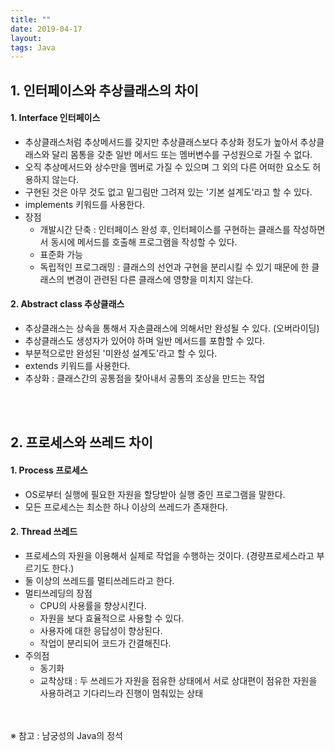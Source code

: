 ```yaml
---
title: ""
date: 2019-04-17
layout:
tags: Java
---
```


## 1. 인터페이스와 추상클래스의 차이
#### 1. Interface 인터페이스
- 추상클래스처럼 추상메서드를 갖지만 추상클래스보다 추상화 정도가 높아서 추상클래스와 달리 몸통을 갖춘 일반 메서드 또는 멤버변수를 구성원으로 가질 수 없다.
- 오직 추상메서드와 상수만을 멤버로 가질 수 있으며 그 외의 다른 어떠한 요소도 허용하지 않는다.
- 구현된 것은 아무 것도 없고 밑그림만 그려져 있는 '기본 설계도'라고 할 수 있다.
- implements 키워드를 사용한다.
- 장점
  - 개발시간 단축 : 인터페이스 완성 후, 인터페이스를 구현하는 클래스를 작성하면서 동시에 메서드를 호출해 프로그램을 작성할 수 있다.
  - 표준화 가능
  - 독립적인 프로그래밍 : 클래스의 선언과 구현을 분리시킬 수 있기 때문에 한 클래스의 변경이 관련된 다른 클래스에 영향을 미치지 않는다.

#### 2. Abstract class 추상클래스
- 추상클래스는 상속을 통해서 자손클래스에 의해서만 완성될 수 있다. (오버라이딩)
- 추상클래스도 생성자가 있어야 하며 일반 메서드를 포함할 수 있다.
- 부분적으로만 완성된 '미완성 설계도'라고 할 수 있다.
- extends 키워드를 사용한다.
- 추상화 : 클래스간의 공통점을 찾아내서 공통의 조상을 만드는 작업

<br><br>
## 2. 프로세스와 쓰레드 차이
#### 1. Process 프로세스
- OS로부터 실행에 필요한 자원을 할당받아 실행 중인 프로그램을 말한다.
- 모든 프로세스는 최소한 하나 이상의 쓰레드가 존재한다.

#### 2. Thread 쓰레드
- 프로세스의 자원을 이용해서 실제로 작업을 수행하는 것이다. (경량프로세스라고 부르기도 한다.)
- 둘 이상의 쓰레드를 멀티쓰레드라고 한다.
- 멀티쓰레딩의 장점
  - CPU의 사용률을 향상시킨다.
  - 자원을 보다 효율적으로 사용할 수 있다.
  - 사용자에 대한 응답성이 향상된다.
  - 작업이 분리되어 코드가 간결해진다.
- 주의점
  - 동기화
  - 교착상태 : 두 쓰레드가 자원을 점유한 상태에서 서로 상대편이 점유한 자원을 사용하려고 기다리느라 진행이 멈춰있는 상태
  



<br><br>
※ 참고 : 남궁성의 Java의 정석
